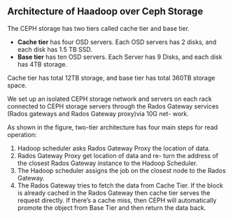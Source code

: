 ## Architecture of Haadoop over Ceph Storage

<!--![](https://github.com/CCI-MOC/papers/blob/master/engage1/engage1_hadoop.png)-->

The CEPH storage has two tiers called cache tier and base tier.
 -  **Cache tier** has four OSD servers. Each OSD servers has 2 disks, and each disk has 1.5 TB SSD. 
 -  **Base tier** has ten OSD servers. Each Server has 9 Disks, and each disk has 4TB storage.

Cache tier has total 12TB storage, and base tier has total 360TB storage space.

We set up an isolated CEPH storage network and servers on each rack connected to CEPH storage servers 
through the Rados Gateway services (Rados gateways and Rados Gateway proxy)via 10G net- work.

As shown in the figure, two-tier architecture has four main steps for read operation:
 1. Hadoop scheduler asks Rados Gateway Proxy the location of data.
 1. Rados Gateway Proxy get location of data and re- turn the address of the closest Rados Gateway instance to the Hadoop Scheduler.
 1. The Hadoop scheduler assigns the job on the closest node to the Rados Gateway.
 1. The Rados Gateway tries to fetch the data from Cache Tier. 
 If the block is already cached in the Rados Gateway then cache tier serves the request directly. 
 If there’s a cache miss, then CEPH will automatically promote the object from Base Tier and then return the data back.
